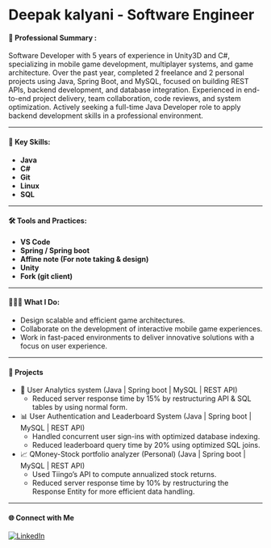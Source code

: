 # Deepak kalyani - Software Engineer

#### 💼 Professional Summary :
Software Developer with 5 years of experience in Unity3D and C#, specializing in mobile game development, multiplayer systems, and game architecture. Over the past year, completed 2 freelance and 2 personal projects using Java, Spring Boot, and MySQL, focused on building REST APIs, backend development, and database integration. Experienced in end-to-end project delivery, team collaboration, code reviews, and system optimization. Actively seeking a full-time Java Developer role to apply backend development skills in a professional environment.

***

#### 🎯 Key Skills:

* **Java**
* **C#**
* **Git**
* **Linux**
* **SQL**

***

#### 🛠️ Tools and Practices:

* **VS Code**
* **Spring / Spring boot**
* **Affine note (For note taking & design)**
* **Unity**
* **Fork (git client)**

***

#### 👨🏻‍💻 What I Do:

* Design scalable and efficient game architectures.
* Collaborate on the development of interactive mobile game experiences.
* Work in fast-paced environments to deliver innovative solutions with a focus on user experience.

***

#### 🧩 Projects

* 🎢 User Analytics system (Java | Spring boot | MySQL | REST API)
  * Reduced server response time by 15% by restructuring API & SQL tables by using normal form.
* 📊 User Authentication and Leaderboard System (Java | Spring boot | MySQL | REST API)
  * Handled concurrent user sign-ins with optimized database indexing.
  * Reduced leaderboard query time by 20% using optimized SQL joins.
* 📈 QMoney-Stock portfolio analyzer (Personal) (Java | Spring boot | MySQL | REST API)
  * Used Tiingo’s API to compute annualized stock returns.
  * Reduced server response time by 10% by restructuring the Response Entity for more efficient data handling.

***
#### 🌐 Connect with Me
[![LinkedIn](https://img.shields.io/badge/-LinkedIn-0077B5?logo=linkedin&logoColor=white&style=flat)](https://www.linkedin.com/in/deepak-kalyani-393b73175/)



